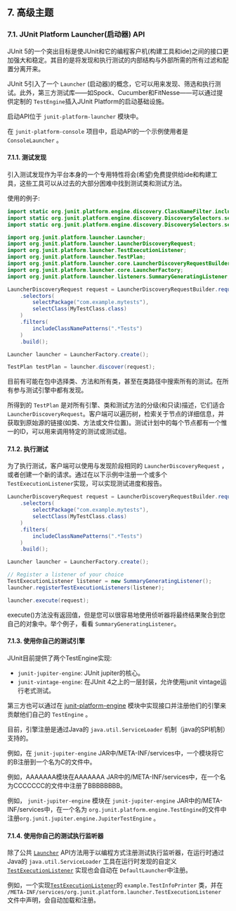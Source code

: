## 7. 高级主题

### 7.1. JUnit Platform Launcher(启动器) API

JUnit 5的一个突出目标是使JUnit和它的编程客户机(构建工具和ide)之间的接口更加强大和稳定。其目的是将发现和执行测试的内部结构与外部所需的所有过滤和配置分离开来。

JUnit 5引入了一个 `Launcher` (启动器)的概念，它可以用来发现、筛选和执行测试。此外，第三方测试库——如Spock、Cucumber和FitNesse——可以通过提供定制的 `TestEngine`插入JUnit Platform的启动基础设施。

启动API位于 `junit-platform-launcher` 模块中。

在 `junit-platform-console` 项目中，启动API的一个示例使用者是 `ConsoleLauncher` 。

#### 7.1.1. 测试发现

引入测试发现作为平台本身的一个专用特性将会(希望)免费提供给ide和构建工具，这些工具可以从过去的大部分困难中找到测试类和测试方法。

使用的例子:

```java
import static org.junit.platform.engine.discovery.ClassNameFilter.includeClassNamePatterns;
import static org.junit.platform.engine.discovery.DiscoverySelectors.selectClass;
import static org.junit.platform.engine.discovery.DiscoverySelectors.selectPackage;

import org.junit.platform.launcher.Launcher;
import org.junit.platform.launcher.LauncherDiscoveryRequest;
import org.junit.platform.launcher.TestExecutionListener;
import org.junit.platform.launcher.TestPlan;
import org.junit.platform.launcher.core.LauncherDiscoveryRequestBuilder;
import org.junit.platform.launcher.core.LauncherFactory;
import org.junit.platform.launcher.listeners.SummaryGeneratingListener;
```

```java
LauncherDiscoveryRequest request = LauncherDiscoveryRequestBuilder.request()
    .selectors(
        selectPackage("com.example.mytests"),
        selectClass(MyTestClass.class)
    )
    .filters(
        includeClassNamePatterns(".*Tests")
    )
    .build();

Launcher launcher = LauncherFactory.create();

TestPlan testPlan = launcher.discover(request);
```

目前有可能在包中选择类、方法和所有类，甚至在类路径中搜索所有的测试。在所有参与测试引擎中都有发现。

所得到的 `TestPlan` 是对所有引擎、类和测试方法的分级(和只读)描述，它们适合 `LauncherDiscoveryRequest`。客户端可以遍历树，检索关于节点的详细信息，并获取到原始源的链接(如类、方法或文件位置)。测试计划中的每个节点都有一个惟一的ID，可以用来调用特定的测试或测试组。

#### 7.1.2. 执行测试

为了执行测试，客户端可以使用与发现阶段相同的 `LauncherDiscoveryRequest` ，或者创建一个新的请求。通过在以下示例中注册一个或多个 `TestExecutionListener`实现，可以实现测试进度和报告。

```java
LauncherDiscoveryRequest request = LauncherDiscoveryRequestBuilder.request()
    .selectors(
        selectPackage("com.example.mytests"),
        selectClass(MyTestClass.class)
    )
    .filters(
        includeClassNamePatterns(".*Tests")
    )
    .build();

Launcher launcher = LauncherFactory.create();

// Register a listener of your choice
TestExecutionListener listener = new SummaryGeneratingListener();
launcher.registerTestExecutionListeners(listener);

launcher.execute(request);
```

execute()方法没有返回值，但是您可以很容易地使用侦听器将最终结果聚合到您自己的对象中。举个例子，看看 `SummaryGeneratingListener`。

#### 7.1.3. 使用你自己的测试引擎

JUnit目前提供了两个TestEngine实现:

- `junit-jupiter-engine`: JUnit jupiter的核心。
- `junit-vintage-engine`: 在JUnit 4之上的一层封装，允许使用junit vintage运行老式测试。

第三方也可以通过在 [junit-platform-engine](http://junit.org/junit5/docs/current/api/org/junit/platform/engine/package-summary.html) 模块中实现接口并注册他们的引擎来贡献他们自己的 `TestEngine` 。

目前，引擎注册是通过Java的 `java.util.ServiceLoader` 机制（java的SPI机制）支持的。

例如，在 `junit-jupiter-engine` JAR中/META-INF/services中，一个模块将它的B注册到一个名为C的文件中。

例如，AAAAAAA模块在AAAAAAA JAR中的/META-INF/services中，在一个名为CCCCCCC的文件中注册了BBBBBBBB。

例如， `junit-jupiter-engine` 模块在 `junit-jupiter-engine` JAR中的/META-INF/services中，在一个名为 `org.junit.platform.engine.TestEngine`的文件中注册`org.junit.jupiter.engine.JupiterTestEngine` 。

#### 7.1.4. 使用你自己的测试执行监听器

除了公共  [`Launcher`](http://junit.org/junit5/docs/current/api/org/junit/platform/launcher/Launcher.html) API方法用于以编程方式注册测试执行监听器，在运行时通过Java的 `java.util.ServiceLoader` 工具在运行时发现的自定义[`TestExecutionListener`](http://junit.org/junit5/docs/current/api/org/junit/platform/launcher/TestExecutionListener.html) 实现也会自动在 `DefaultLauncher`中注册。

例如，一个实现[`TestExecutionListener`](http://junit.org/junit5/docs/current/api/org/junit/platform/launcher/TestExecutionListener.html)的 `example.TestInfoPrinter` 类，并在 `/META-INF/services/org.junit.platform.launcher.TestExecutionListener` 文件中声明，会自动加载和注册。





